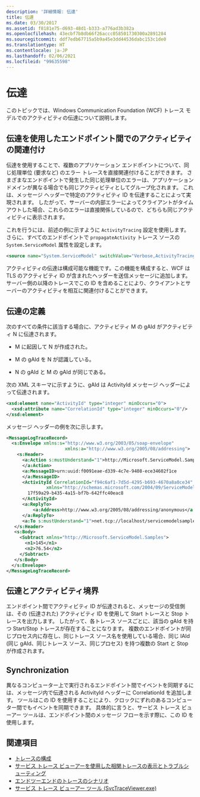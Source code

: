 ```yaml
---
description: '詳細情報: 伝達'
title: 伝達
ms.date: 03/30/2017
ms.assetid: f8181e75-d693-48d1-b333-a776ad3b382a
ms.openlocfilehash: 43ecbf7b8db66f26accc058501730300a2891284
ms.sourcegitcommit: ddf7edb67715a5b9a45e3dd44536dabc153c1de0
ms.translationtype: HT
ms.contentlocale: ja-JP
ms.lasthandoff: 02/06/2021
ms.locfileid: "99635598"
---
```

# <a name="propagation"></a>伝達

このトピックでは、Windows Communication Foundation (WCF) トレース モデルでのアクティビティの伝達について説明します。  
  
## <a name="using-propagation-to-correlate-activities-across-endpoints"></a>伝達を使用したエンドポイント間でのアクティビティの関連付け  

 伝達を使用することで、複数のアプリケーション エンドポイントについて、同じ処理単位 (要求など) のエラー トレースを直接関連付けることができます。 さまざまなエンドポイントで発生した同じ処理単位のエラーは、アプリケーション ドメインが異なる場合でも同じアクティビティとしてグループ化されます。 これは、メッセージ ヘッダーで特定のアクティビティ ID を伝達することによって実現されます。 したがって、サーバーの内部エラーによってクライアントがタイムアウトした場合、これらのエラーは直接関係しているので、どちらも同じアクティビティに表示されます。  
  
 これを行うには、前述の例に示すように `ActivityTracing` 設定を使用します。 さらに、すべてのエンドポイントで `propagateActivity` トレース ソースの `System.ServiceModel` 属性を設定します。  
  
```xml  
<source name="System.ServiceModel" switchValue="Verbose,ActivityTracing" propagateActivity="true" >  
```  
  
 アクティビティの伝達は構成可能な機能です。この機能を構成すると、WCF は TLS のアクティビティ ID が含まれたヘッダーを送信メッセージに追加します。 サーバー側の以降のトレースでこの ID を含めることにより、クライアントとサーバーのアクティビティを相互に関連付けることができます。  
  
## <a name="propagation-definition"></a>伝達の定義  

 次のすべての条件に該当する場合に、アクティビティ M の gAId がアクティビティ N に伝達されます。  
  
- M に起因して N が作成された。  
  
- M の gAId を N が認識している。  
  
- N の gAId と M の gAId が同じである。  
  
 次の XML スキーマに示すように、gAId は ActivityId メッセージ ヘッダーによって伝達されます。  
  
```xml  
<xsd:element name="ActivityId" type="integer" minOccurs="0">  
  <xsd:attribute name="CorrelationId" type="integer" minOccurs="0"/>  
</xsd:element>  
```  
  
 メッセージ ヘッダーの例を次に示します。  
  
```xml  
<MessageLogTraceRecord>  
  <s:Envelope xmlns:s="http://www.w3.org/2003/05/soap-envelope"
                      xmlns:a="http://www.w3.org/2005/08/addressing">  
    <s:Header>  
      <a:Action s:mustUnderstand="1">http://Microsoft.ServiceModel.Samples/ICalculator/Subtract  
      </a:Action>  
      <a:MessageID>urn:uuid:f0091eae-d339-4c7e-9408-ece34602f1ce  
      </a:MessageID>  
      <ActivityId CorrelationId="f94c6af1-7d5d-4295-b693-4670a8a0ce34"
               xmlns="http://schemas.microsoft.com/2004/09/ServiceModel/Diagnostics">  
        17f59a29-b435-4a15-bf7b-642ffc40eac8  
      </ActivityId>  
      <a:ReplyTo>  
          <a:Address>http://www.w3.org/2005/08/addressing/anonymous</a:Address>  
      </a:ReplyTo>  
      <a:To s:mustUnderstand="1">net.tcp://localhost/servicemodelsamples/service</a:To>  
   </s:Header>  
   <s:Body>  
     <Subtract xmlns="http://Microsoft.ServiceModel.Samples">  
       <n1>145</n1>  
       <n2>76.54</n2>  
     </Subtract>  
   </s:Body>  
  </s:Envelope>  
</MessageLogTraceRecord>  
```  
  
## <a name="propagation-and-activity-boundaries"></a>伝達とアクティビティ境界  

 エンドポイント間でアクティビティ ID が伝達されると、メッセージの受信側は、その (伝達された) アクティビティ ID を使用して Start トレースと Stop トレースを出力します。 したがって、各トレース ソースごとに、該当の gAId を持つ Start/Stop トレースが存在することになります。 複数のエンドポイントが同じプロセス内に存在し、同じトレース ソース名を使用している場合、同じ lAId (同じ gAId、同じトレース ソース、同じプロセス) を持つ複数の Start と Stop が作成されます。  
  
## <a name="synchronization"></a>Synchronization  

 異なるコンピューター上で実行されるエンドポイント間でイベントを同期するには、メッセージ内で伝達される ActivityId ヘッダーに CorrelationId を追加します。 ツールはこの ID を使用することにより、クロックにずれのあるコンピューター間でもイベントを同期できます。 具体的に言うと、サービス トレース ビューアー ツールは、エンドポイント間のメッセージ フローを示す際に、この ID を使用します。  
  
## <a name="see-also"></a>関連項目

- [トレースの構成](configuring-tracing.md)
- [サービス トレース ビューアーを使用した相関トレースの表示とトラブルシューティング](using-service-trace-viewer-for-viewing-correlated-traces-and-troubleshooting.md)
- [エンドツーエンドのトレースのシナリオ](end-to-end-tracing-scenarios.md)
- [サービス トレース ビューアー ツール (SvcTraceViewer.exe)](../../service-trace-viewer-tool-svctraceviewer-exe.md)
